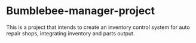 # Bumblebee-manager-project
 This is a project that intends to create an inventory control system for auto repair shops, integrating inventory and parts output.
